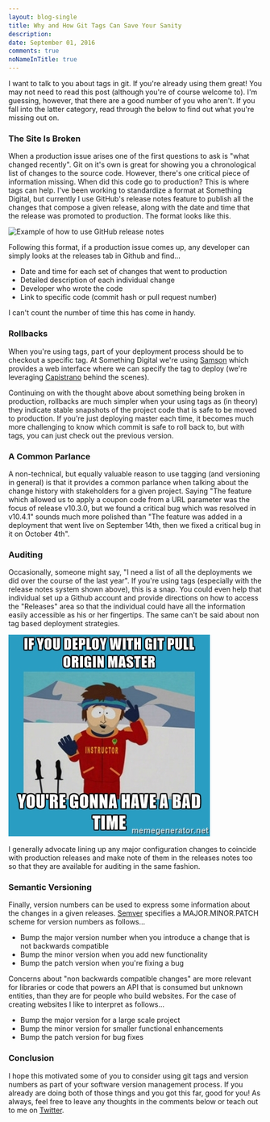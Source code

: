 ```yaml
---
layout: blog-single
title: Why and How Git Tags Can Save Your Sanity
description:
date: September 01, 2016
comments: true
noNameInTitle: true
---
```


I want to talk to you about tags in git. If you're already using them great! You may not need to read this post (although you're of course welcome to). I'm guessing, however, that there are a good number of you who aren't. If you fall into the latter category, read through the below to find out what you're missing out on.

<!-- excerpt_separator -->

### The Site Is Broken

When a production issue arises one of the first questions to ask is "what changed recently". Git on it's own is great for showing you a chronological list of changes to the source code. However, there's one critical piece of information missing. When did this code go to production? This is where tags can help. I've been working to standardize a format at Something Digital, but currently I use GitHub's release notes feature to publish all the changes that compose a given release, along with the date and time that the release was promoted to production. The format looks like this.

<img
  src="/img/blog/git-tags/demo@1x.png"
  srcset="/img/blog/git-tags/demo@1x.png 1x, /img/blog/git-tags/demo@2x.png 2x"
  alt="Example of how to use GitHub release notes">
  
Following this format, if a production issue comes up, any developer can simply looks at the releases tab in Github and find...

- Date and time for each set of changes that went to production
- Detailed description of each individual change
- Developer who wrote the code
- Link to specific code (commit hash or pull request number)

I can't count the number of time this has come in handy.

### Rollbacks

When you're using tags, part of your deployment process should be to checkout a specific tag. At Something Digital we're using [Samson](https://github.com/zendesk/samson) which provides a web interface where we can specify the tag to deploy (we're leveraging [Capistrano](http://capistranorb.com/) behind the scenes).

Continuing on with the thought above about something being broken in production, rollbacks are much simpler when your using tags as (in theory) they indicate stable snapshots of the project code that is safe to be moved to production. If you're just deploying master each time, it becomes much more challenging to know which commit is safe to roll back to, but with tags, you can just check out the previous version.

### A Common Parlance

A non-technical, but equally valuable reason to use tagging (and versioning in general) is that it provides a common parlance when talking about the change history with stakeholders for a given project. Saying "The feature which allowed us to apply a coupon code from a URL parameter was the focus of release v10.3.0, but we found a critical bug which was resolved in v10.4.1" sounds much more polished than "The feature was added in a deployment that went live on September 14th, then we fixed a critical bug in it on October 4th".

### Auditing

Occasionally, someone might say, "I need a list of all the deployments we did over the course of the last year". If you're using tags (especially with the release notes system shown above), this is a snap. You could even help that individual set up a Github account and provide directions on how to access the "Releases" area so that the individual could have all the information easily accessible as his or her fingertips. The same can't be said about non tag based deployment strategies.

![](/img/blog/git-tags/bad-time.jpg)

I generally advocate lining up any major configuration changes to coincide with production releases and make note of them in the releases notes too so that they are available for auditing in the same fashion.

### Semantic Versioning

Finally, version numbers can be used to express some information about the changes in a given releases. [Semver](http://semver.org/) specifies a MAJOR.MINOR.PATCH scheme for version numbers as follows...

- Bump the major version number when you introduce a change that is not backwards compatible
- Bump the minor version when you add new functionality
- Bump the patch version when you're fixing a bug

Concerns about "non backwards compatible changes" are more relevant for libraries or code that powers an API that is consumed but unknown entities, than they are for people who build websites. For the case of creating websites I like to interpret as follows...

- Bump the major version for a large scale project
- Bump the minor version for smaller functional enhancements
- Bump the patch version for bug fixes

### Conclusion

I hope this motivated some of you to consider using git tags and version numbers as part of your software version management process. If you already are doing both of those things and you got this far, good for you! As always, feel free to leave any thoughts in the comments below or teach out to me on [Twitter](http://twitter.com/maxpchadwick).